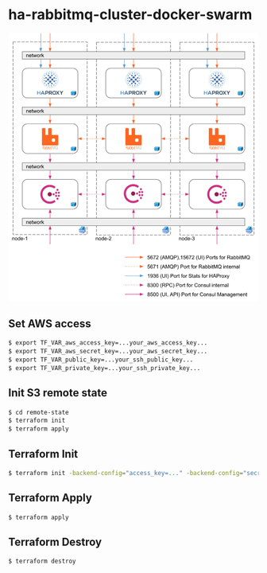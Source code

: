 ha-rabbitmq-cluster-docker-swarm
=========


![Logical Architecture](.github/cluster_rabbitmq.png)


Set AWS access
------------------------------
```sh
$ export TF_VAR_aws_access_key=...your_aws_access_key...
$ export TF_VAR_aws_secret_key=...your_aws_secret_key...
$ export TF_VAR_public_key=...your_ssh_public_key...
$ export TF_VAR_private_key=...your_ssh_private_key...
```

Init S3 remote state
------------------------------
```sh
$ cd remote-state
$ terraform init
$ terraform apply
```

Terraform Init
------------------------------
```sh
$ terraform init -backend-config="access_key=..." -backend-config="secret_key=..."
```

Terraform Apply
------------------------------
```sh
$ terraform apply
```

Terraform Destroy
------------------------------
```sh
$ terraform destroy
```